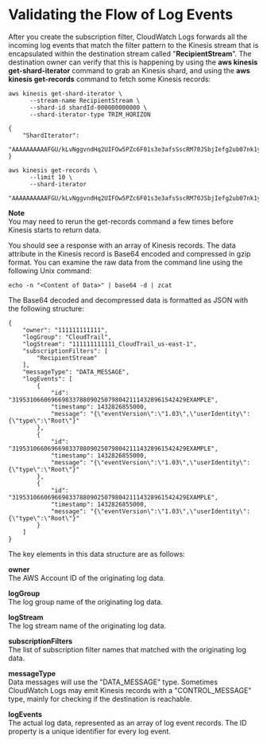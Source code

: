# Validating the Flow of Log Events<a name="ValidateLogEventFlow"></a>

After you create the subscription filter, CloudWatch Logs forwards all the incoming log events that match the filter pattern to the Kinesis stream that is encapsulated within the destination stream called "**RecipientStream**"\. The destination owner can verify that this is happening by using the **aws kinesis get\-shard\-iterator** command to grab an Kinesis shard, and using the **aws kinesis get\-records** command to fetch some Kinesis records:

```
aws kinesis get-shard-iterator \
      --stream-name RecipientStream \
      --shard-id shardId-000000000000 \
      --shard-iterator-type TRIM_HORIZON

{
    "ShardIterator":
    "AAAAAAAAAAFGU/kLvNggvndHq2UIFOw5PZc6F01s3e3afsSscRM70JSbjIefg2ub07nk1y6CDxYR1UoGHJNP4m4NFUetzfL+wev+e2P4djJg4L9wmXKvQYoE+rMUiFq+p4Cn3IgvqOb5dRA0yybNdRcdzvnC35KQANoHzzahKdRGb9v4scv+3vaq+f+OIK8zM5My8ID+g6rMo7UKWeI4+IWiKEXAMPLE"
}

aws kinesis get-records \
      --limit 10 \
      --shard-iterator
      "AAAAAAAAAAFGU/kLvNggvndHq2UIFOw5PZc6F01s3e3afsSscRM70JSbjIefg2ub07nk1y6CDxYR1UoGHJNP4m4NFUetzfL+wev+e2P4djJg4L9wmXKvQYoE+rMUiFq+p4Cn3IgvqOb5dRA0yybNdRcdzvnC35KQANoHzzahKdRGb9v4scv+3vaq+f+OIK8zM5My8ID+g6rMo7UKWeI4+IWiKEXAMPLE"
```

**Note**  
You may need to rerun the get\-records command a few times before Kinesis starts to return data\.

You should see a response with an array of Kinesis records\. The data attribute in the Kinesis record is Base64 encoded and compressed in gzip format\. You can examine the raw data from the command line using the following Unix command:

```
echo -n "<Content of Data>" | base64 -d | zcat
```

The Base64 decoded and decompressed data is formatted as JSON with the following structure:

```
{
    "owner": "111111111111",
    "logGroup": "CloudTrail",
    "logStream": "111111111111_CloudTrail_us-east-1",
    "subscriptionFilters": [
        "RecipientStream"
    ],
    "messageType": "DATA_MESSAGE",
    "logEvents": [
        {
            "id": "3195310660696698337880902507980421114328961542429EXAMPLE",
            "timestamp": 1432826855000,
            "message": "{\"eventVersion\":\"1.03\",\"userIdentity\":{\"type\":\"Root\"}"
        },
        {
            "id": "3195310660696698337880902507980421114328961542429EXAMPLE",
            "timestamp": 1432826855000,
            "message": "{\"eventVersion\":\"1.03\",\"userIdentity\":{\"type\":\"Root\"}"
        },
        {
            "id": "3195310660696698337880902507980421114328961542429EXAMPLE",
            "timestamp": 1432826855000,
            "message": "{\"eventVersion\":\"1.03\",\"userIdentity\":{\"type\":\"Root\"}"
        }
    ]
}
```

The key elements in this data structure are as follows:

**owner**  
The AWS Account ID of the originating log data\.

**logGroup**  
The log group name of the originating log data\.

**logStream**  
The log stream name of the originating log data\.

**subscriptionFilters**  
The list of subscription filter names that matched with the originating log data\.

**messageType**  
Data messages will use the "DATA\_MESSAGE" type\. Sometimes CloudWatch Logs may emit Kinesis records with a "CONTROL\_MESSAGE" type, mainly for checking if the destination is reachable\.

**logEvents**  
The actual log data, represented as an array of log event records\. The ID property is a unique identifier for every log event\.